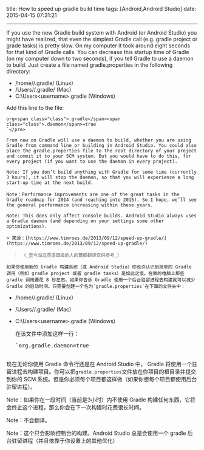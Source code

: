 title: How to speed up gradle build time
tags: [Android,Android Studio]
date: 2015-04-15 07:31:21

---

If you use the new Gradle build system with Android (or Android Studio) you might have realized, that even the simplest Gradle call (e.g. gradle project or grade tasks) is pretty slow. On my computer it took around eight seconds for that kind of Gradle calls. <a id="more"></a>You can decrease this startup time of Gradle (on my computer down to two seconds), if you tell Gradle to use a daemon to build. Just create a file named gradle.properties in the following directory:

*   /home/<username>/.gradle/ (Linux)</username>
*   /Users/<username>/.gradle/ (Mac)</username>
*   C:\Users\<username>.gradle (Windows)</username>

Add this line to the file:

    org<span class="class">.gradle</span><span class="class">.daemon</span>=true
    `</pre>
    
    From now on Gradle will use a daemon to build, whether you are using Gradle from command line or building in Android Studio. You could also place the gradle.properties file to the root directory of your project and commit it to your SCM system. But you would have to do this, for every project (if you want to use the daemon in every project).
    
    Note: If you don’t build anything with Gradle for some time (currently 3 hours), it will stop the daemon, so that you will experience a long start-up time at the next build.
    
    Note：Performance improvements are one of the great tasks in the Gradle roadmap for 2014 (and reaching into 2015). So I hope, we’ll see the general performance increasing within these years.
    
    Note: This does only affect console builds. Android Studio always uses a Gradle daemon (and depending on your settings some other optimizations).
    
    > 来源：[https://www.timroes.de/2013/09/12/speed-up-gradle/](https://www.timroes.de/2013/09/12/speed-up-gradle/)
> 
>     （_至今没过英语四级的人的蹩脚翻译仅供参考_）

    如果你使用新的 Gradle 构建系统（或 Android Studio）你也许认识到简单的 Gradle 调用（例如 gradle project 或者 gradle tasks）是如此之慢。在我的电脑上那些gradle 调用要花 8 秒左右。如果你告诉 Gradle 使用一个后台驻留进程去构建就可以减少 Gradle 的启动时间。只需要创建一个名为`gradle.properties`在下面的文件夹中：

*   /home/<username>/.gradle/ (Linux)</username>
*   /Users/<username>/.gradle/ (Mac)</username>
*   C:\Users\<username>.gradle (Windows)</username>

    在该文件中添加这样一行：

    <pre>`org<span class="class">.gradle</span><span class="class">.daemon</span>=true

现在无论你使用 Gradle 命令行还是在 Android Studio 中， Gradle 将使用一个驻留进程去构建项目。你可以把`gradle.properties`文件放在你项目的根目录并提交到你的 SCM 系统。但是你必须每个项目都这样做（如果你想每个项目都使用后台驻留进程）。

Note：如果你在一段时间（当前是3小时）内不使用 Gradle 构建任何东西，它将会终止这个进程，那么你会在下一次构建时花费很长时间。

Note：不会翻译。

Note：这个只会影响控制台的构建。Android Studio 总是会使用一个 gradle 后台驻留进程（并且依靠于你设置上的其他优化）